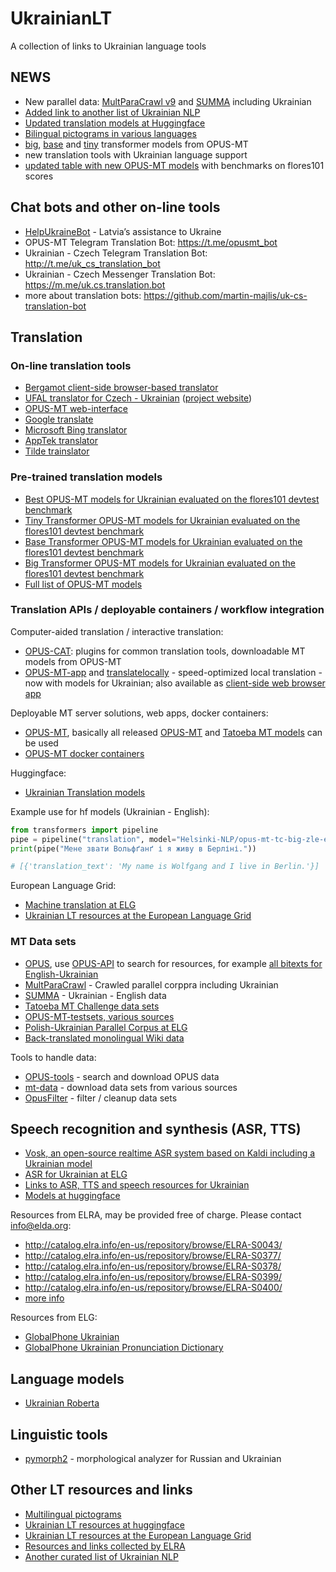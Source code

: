 # UkrainianLT

A collection of links to Ukrainian language tools


## NEWS

* New parallel data: [MultParaCrawl v9](https://opus.nlpl.eu/MultiParaCrawl.php) and [SUMMA](https://opus.nlpl.eu/SUMMA.php) including Ukrainian
* [Added link to another list of Ukrainian NLP](https://github.com/asivokon/awesome-ukrainian-nlp)
* [Updated translation models at Huggingface](https://huggingface.co/models?language=uk&pipeline_tag=translation&sort=modified)
* [Bilingual pictograms in various languages](pictograms.md)
* [big](opus-mt-ukr-flores-devtest-big.md), [base](opus-mt-ukr-flores-devtest-base.md) and [tiny](opus-mt-ukr-flores-devtest-tiny.md) transformer models from OPUS-MT
* new translation tools with Ukrainian language support
* [updated table with new OPUS-MT models](opus-mt-ukr-flores-devtest.md) with benchmarks on flores101 scores


## Chat bots and other on-line tools

* [HelpUkraineBot](https://helpukrainebot.com/en) - Latvia’s assistance to Ukraine
* OPUS-MT Telegram Translation Bot: https://t.me/opusmt_bot
* Ukrainian - Czech Telegram Translation Bot: http://t.me/uk_cs_translation_bot
* Ukrainian - Czech Messenger Translation Bot: https://m.me/uk.cs.translation.bot
* more about translation bots: https://github.com/martin-majlis/uk-cs-translation-bot


## Translation

### On-line translation tools

* [Bergamot client-side browser-based translator](https://translatelocally.com/web/)
* [UFAL translator for Czech - Ukrainian](https://lindat.cz/translation/) ([project website](https://ufal.mff.cuni.cz/ufal-ukraine))
* [OPUS-MT web-interface](https://translate.ling.helsinki.fi/ui/ukrainian)
* [Google translate](https://translate.google.com/)
* [Microsoft Bing translator](https://www.bing.com/Translator)
* [AppTek translator](https://www.apptek.com/technology/machine-translation)
* [Tilde trainslator](https://translate.tilde.com)



### Pre-trained translation models

* [Best OPUS-MT models for Ukrainian evaluated on the flores101 devtest benchmark](opus-mt-ukr-flores-devtest.md)
* [Tiny Transformer OPUS-MT models for Ukrainian evaluated on the flores101 devtest benchmark](opus-mt-ukr-flores-devtest-tiny.md)
* [Base Transformer OPUS-MT models for Ukrainian evaluated on the flores101 devtest benchmark](opus-mt-ukr-flores-devtest-base.md)
* [Big Transformer OPUS-MT models for Ukrainian evaluated on the flores101 devtest benchmark](opus-mt-ukr-flores-devtest-big.md)
* [Full list of OPUS-MT models](https://github.com/Helsinki-NLP/Tatoeba-Challenge/blob/master/results/tatoeba-results-all.md)



### Translation APIs / deployable containers / workflow integration

Computer-aided translation / interactive translation:

* [OPUS-CAT](https://helsinki-nlp.github.io/OPUS-CAT/): plugins for common translation tools, downloadable MT models from OPUS-MT
* [OPUS-MT-app](https://github.com/Helsinki-NLP/OPUS-MT-app/) and [translatelocally](https://translatelocally.com/) - speed-optimized local translation - now with models for Ukrainian; also available as [client-side web browser app](https://translatelocally.com/web/)


Deployable MT server solutions, web apps, docker containers:

* [OPUS-MT](https://github.com/Helsinki-NLP/OPUS-MT), basically all released [OPUS-MT](https://opus.nlpl.eu/Opus-MT/) and [Tatoeba MT models](https://github.com/Helsinki-NLP/Tatoeba-Challenge/blob/master/results/tatoeba-models-all.md) can be used
* [OPUS-MT docker containers](https://hub.docker.com/repository/docker/helsinkinlp/tatoeba-mt)


Huggingface:

* [Ukrainian Translation models](https://huggingface.co/models?language=uk&pipeline_tag=translation&sort=modified)

Example use for hf models (Ukrainian - English):

```python
from transformers import pipeline
pipe = pipeline("translation", model="Helsinki-NLP/opus-mt-tc-big-zle-en")
print(pipe("Мене звати Вольфґанґ і я живу в Берліні."))

# [{'translation_text': 'My name is Wolfgang and I live in Berlin.'}]
```


European Language Grid:

* [Machine translation at ELG](https://live.european-language-grid.eu/catalogue/search/Ukrainian?&function__term=Machine%20Translation&language__term=Ukrainian)
* [Ukrainian LT resources at the European Language Grid](https://live.european-language-grid.eu/catalogue/search/Ukrainian?language__term=Ukrainian)




### MT Data sets

* [OPUS](https://opus.nlpl.eu/), use [OPUS-API](https://opus.nlpl.eu/opusapi/) to search for resources, for example [all bitexts for English-Ukrainian](https://opus.nlpl.eu/opusapi/?source=en&target=uk&preprocessing=moses&version=latest)
* [MultParaCrawl](https://opus.nlpl.eu/MultiParaCrawl.php) - Crawled parallel corppra including Ukrainian
* [SUMMA](https://opus.nlpl.eu/SUMMA.php) - Ukrainian - English data
* [Tatoeba MT Challenge data sets](https://github.com/Helsinki-NLP/Tatoeba-Challenge/)
* [OPUS-MT-testsets, various sources](https://github.com/Helsinki-NLP/OPUS-MT-testsets)
* [Polish-Ukrainian Parallel Corpus at ELG](https://live.european-language-grid.eu/catalogue/corpus/8618)
* [Back-translated monolingual Wiki data](https://github.com/Helsinki-NLP/Tatoeba-Challenge/blob/master/data/Backtranslations.md)


Tools to handle data:

* [OPUS-tools](https://pypi.org/project/opustools/) - search and download OPUS data
* [mt-data](https://github.com/thammegowda/mtdata) - download data sets from various sources
* [OpusFilter](https://github.com/Helsinki-NLP/OpusFilter) - filter / cleanup data sets



## Speech recognition and synthesis (ASR, TTS)

* [Vosk, an open-source realtime ASR system based on Kaldi including a Ukrainian model](https://alphacephei.com/vosk/models)
* [ASR for Ukrainian at ELG](https://live.european-language-grid.eu/catalogue/tool-service/18079)
* [Links to ASR, TTS and speech resources for Ukrainian](https://github.com/egorsmkv/speech-recognition-uk)
* [Models at huggingface](https://huggingface.co/models?language=uk&pipeline_tag=automatic-speech-recognition&sort=downloads)

Resources from ELRA, may be provided free of charge. Please contact info@elda.org:

* http://catalog.elra.info/en-us/repository/browse/ELRA-S0043/
* http://catalog.elra.info/en-us/repository/browse/ELRA-S0377/
* http://catalog.elra.info/en-us/repository/browse/ELRA-S0378/
* http://catalog.elra.info/en-us/repository/browse/ELRA-S0399/
* http://catalog.elra.info/en-us/repository/browse/ELRA-S0400/
* [more info](https://cloud.elra.info/s/S7tCCkjyRpfLdF5?path=%2FSpeech%20resources)

Resources from ELG:

* [GlobalPhone Ukrainian](https://live.european-language-grid.eu/catalogue/corpus/1481)
* [GlobalPhone Ukrainian Pronunciation Dictionary](https://live.european-language-grid.eu/catalogue/lcr/2218)




## Language models

* [Ukrainian Roberta](https://huggingface.co/youscan/ukr-roberta-base)



## Linguistic tools

* [pymorph2](https://github.com/kmike/pymorphy2) - morphological analyzer for Russian and Ukrainian


## Other LT resources and links

* [Multilingual pictograms](pictograms.md)
* [Ukrainian LT resources at huggingface](https://huggingface.co/models?language=uk)
* [Ukrainian LT resources at the European Language Grid](https://live.european-language-grid.eu/catalogue/search/Ukrainian)
* [Resources and links collected by ELRA](https://cloud.elra.info/s/S7tCCkjyRpfLdF5)
* [Another curated list of Ukrainian NLP](https://github.com/asivokon/awesome-ukrainian-nlp)
